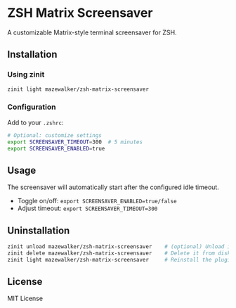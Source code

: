 # ZSH Matrix Screensaver

A customizable Matrix-style terminal screensaver for ZSH.

## Installation

### Using zinit
```zsh
zinit light mazewalker/zsh-matrix-screensaver
```

### Configuration
Add to your `.zshrc`:
```zsh
# Optional: customize settings
export SCREENSAVER_TIMEOUT=300  # 5 minutes
export SCREENSAVER_ENABLED=true
```

## Usage
The screensaver will automatically start after the configured idle timeout.
- Toggle on/off: `export SCREENSAVER_ENABLED=true/false`
- Adjust timeout: `export SCREENSAVER_TIMEOUT=300`

## Uninstallation

```zsh
zinit unload mazewalker/zsh-matrix-screensaver    # (optional) Unload it from the current session
zinit delete mazewalker/zsh-matrix-screensaver    # Delete it from disk
zinit light mazewalker/zsh-matrix-screensaver     # Reinstall the plugin
```

## License
MIT License
